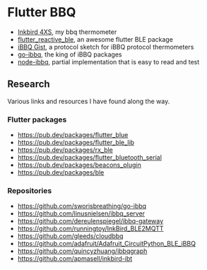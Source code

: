 # Flutter BBQ

- [Inkbird 4XS](https://www.amazon.com/gp/product/B076QDC5VL/ref=ppx_yo_dt_b_search_asin_title?ie=UTF8&psc=1), my bbq thermometer
- [flutter_reactive_ble](https://pub.dev/packages/flutter_reactive_ble), an awesome flutter BLE package
- [iBBQ Gist](https://gist.github.com/uucidl/b9c60b6d36d8080d085a8e3310621d64), a protocol sketch for iBBQ protocol thermometers
- [go-ibbq](https://github.com/sworisbreathing/go-ibbq), the king of iBBQ packages
- [node-ibbq](https://github.com/Ruben-E/node-ibbq), partial implementation that is easy to read and test

## Research

Various links and resources I have found along the way.

### Flutter packages

- https://pub.dev/packages/flutter_blue
- https://pub.dev/packages/flutter_ble_lib
- https://pub.dev/packages/rx_ble
- https://pub.dev/packages/flutter_bluetooth_serial
- https://pub.dev/packages/beacons_plugin
- https://pub.dev/packages/ble

### Repositories

- https://github.com/sworisbreathing/go-ibbq
- https://github.com/linusnielsen/ibbq_server
- https://github.com/dereulenspiegel/ibbq-gateway
- https://github.com/runningtoy/InkBird_BLE2MQTT
- https://github.com/gleeds/cloudbbq
- https://github.com/adafruit/Adafruit_CircuitPython_BLE_iBBQ
- https://github.com/quincyzhuang/ibbqgraph
- https://github.com/apmasell/inkbird-ibt
